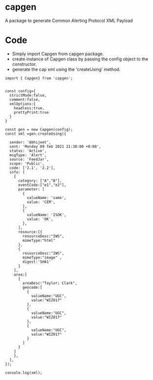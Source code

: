 # capgen
A package to generate Common Alerting Protocol XML Payload

# Code
- Simply import Capgen from capgen package. 
- create instance of Capgen class by passing the config object to the constructor.
- generate the cap xml using the 'createUsing' method.


```JS
import { Capgen} from 'capgen';


const config={
  strictMode:false,
  comment:false,
  xmlOptions:{
    headless:true,
    prettyPrint:true
  }
}

const gen = new Capgen(config);
const xml =gen.createUsing({
  
  sender: 'Abhijeet',
  sent: 'Monday 09 feb 2021 21:38:00 +8:00',
  status: 'Active',
  msgType: 'Alert',
  source: 'FeedJar',
  scope: 'Public',
  code: ['2.1', '2.2'],
  info: [
    {
      category: ["A","B"],
      eventCode:["e1","e2"],
      parameter: [
        {
          valueName: 'same',
          value: 'CEM',
        },
        {
          valueName: 'ISOK',
          value: 'OK',
        },
      ],
      resource:[{
        resourceDesc:"IWS",
        mimeType:"html"
      },
      {
        resourceDesc:"IWS",
        mimeType:"image" ,
        digest:'SHA1'
      }
    ],
    area:[
      {
        areaDesc:"Taylor; Clark",
        geocode:[
          {
            valueName:"UGC",
            value:"WIZ017"
          },
          {
            valueName:"UGC",
            value:"WIZ017"
          },
          {
            valueName:"UGC",
            value:"WIZ017"
          }
        ]
      }
    ]
    },
  ],
});

console.log(xml);
```
